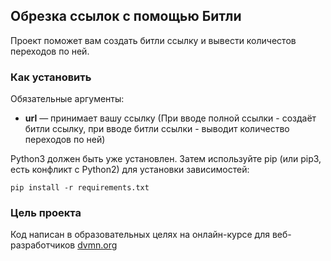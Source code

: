 ## Обрезка ссылок с помощью Битли
Проект поможет вам создать битли ссылку и вывести количестов переходов по ней.
### Как установить
Обязательные аргументы:
* **url** — принимает вашу ссылку (При вводе полной ссылки - создаёт битли ссылку, при вводе битли ссылки - выводит количество переходов по ней)  

Python3 должен быть уже установлен. Затем используйте pip (или pip3, есть конфликт с Python2) для установки зависимостей:  
```
pip install -r requirements.txt
```
### Цель проекта
Код написан в образовательных целях на онлайн-курсе для веб-разработчиков [dvmn.org](https://dvmn.org/modules/)